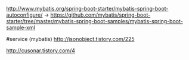 http://www.mybatis.org/spring-boot-starter/mybatis-spring-boot-autoconfigure/
->
https://github.com/mybatis/spring-boot-starter/tree/master/mybatis-spring-boot-samples/mybatis-spring-boot-sample-xml

#service (mybatis)
http://jsonobject.tistory.com/225

http://cusonar.tistory.com/4
